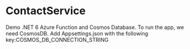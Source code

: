 # ContactService
Demo .NET 6 Azure Function and Cosmos Database.
To run the app, we need CosmosDB.
Add Appsettings.json with the following key:COSMOS_DB_CONNECTION_STRING
